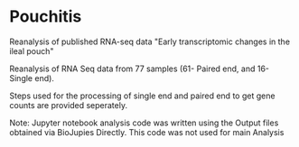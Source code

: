 # Pouchitis
Reanalysis of published RNA-seq data "Early transcriptomic changes in the ileal pouch"

Reanalysis of RNA Seq data from 77 samples (61- Paired end, and 16- Single end).

Steps used for the processing of single end and paired end to get gene counts are provided seperately.


Note:
Jupyter notebook analysis code was written using the Output files obtained via BioJupies Directly. This code was not used for main Analysis
